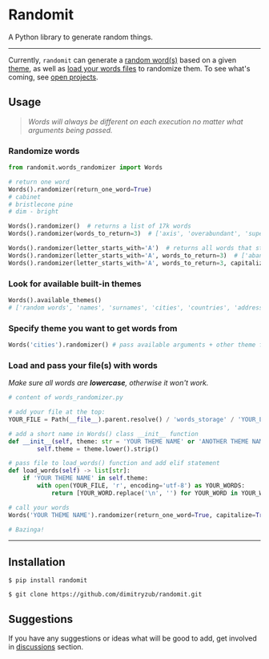 # Randomit

A Python library to generate random things.

___
Currently, `randomit` can generate a [random word(s)](#randomize-words) based on a given [theme](#look-for-available-built-in-themes), 
as well as [load your words files](#load-and-pass-your-files-with-words) to randomize them. To see what's coming, see [open projects](https://github.com/dimitryzub/randomit/projects).

## Usage

> *Words will always be different on each execution no matter what arguments being passed.*

### Randomize words

```python
from randomit.words_randomizer import Words

# return one word
Words().randomizer(return_one_word=True)
# cabinet
# bristlecone pine
# dim - bright

Words().randomizer()  # returns a list of 17k words
Words().randomizer(words_to_return=3)  # ['axis', 'overabundant', 'superuser']

Words().randomizer(letter_starts_with='A')  # returns all words that starts with letter "A" 
Words().randomizer(letter_starts_with='A', words_to_return=3)  # ['abandoned', 'able', 'absolute']
Words().randomizer(letter_starts_with='A', words_to_return=3, capitalize=True) # ['Apron', 'Ashes', 'Anvil']
```

### Look for available built-in themes

```python
Words().available_themes()
# ['random words', 'names', 'surnames', 'cities', 'countries', 'address']
```

### Specify theme you want to get words from

```python
Words('cities').randomizer() # pass available arguments + other theme from available_themes()
```

### Load and pass your file(s) with words
_Make sure all words are **lowercase**, otherwise it won't work._

```python
# content of words_randomizer.py

# add your file at the top:
YOUR_FILE = Path(__file__).parent.resolve() / 'words_storage' / 'YOUR_LIST.txt'

# add a short name in Words() class __init__ function
def __init__(self, theme: str = 'YOUR THEME NAME' or 'ANOTHER THEME NAME'):
        self.theme = theme.lower().strip()

# pass file to load_words() function and add elif statement
def load_words(self) -> list[str]:
    if 'YOUR THEME NAME' in self.theme:
        with open(YOUR_FILE, 'r', encoding='utf-8') as YOUR_WORDS:
            return [YOUR_WORD.replace('\n', '') for YOUR_WORD in YOUR_WORDS]

# call your words
Words('YOUR THEME NAME').randomizer(return_one_word=True, capitalize=True)

# Bazinga! 
```

___

## Installation

```
$ pip install randomit
```

```
$ git clone https://github.com/dimitryzub/randomit.git
```

## Suggestions

If you have any suggestions or ideas what will be good to add, get involved in [discussions](https://github.com/dimitryzub/randomit/discussions) section.